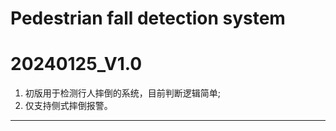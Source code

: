 # Pedestrian fall detection system
# 20240125_V1.0
1. 初版用于检测行人摔倒的系统，目前判断逻辑简单;
2. 仅支持侧式摔倒报警。
-------------------------------------------------
